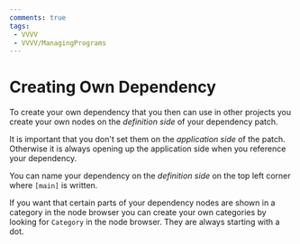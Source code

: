 ```yaml
---
comments: true
tags:
 - VVVV
 - VVVV/ManagingPrograms
---
```


# Creating Own Dependency
To create your own dependency that you then can use in other projects you create your own nodes on the *definition side* of your dependency patch.

It is important that you don't set them on the *application side* of the patch. Otherwise it is always opening up the application side when you reference your dependency.

You can name your dependency on the *definition side* on the top left corner where `[main]` is written.

If you want that certain parts of your dependency nodes are shown in a category in the node browser you can create your own categories by looking for `Category` in the node browser. They are always starting with a dot.